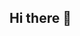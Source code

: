 ## Hi there 👋

<!--
**herbisey/herbisey** is a ✨ _special_ ✨ repository because its `README.md` (this file) appears on your GitHub profile.

Here are some ideas to get you started:

- 🔭 I’m currently working on ...
- 🌱 I’m currently learning ...
- 👯 I’m looking to collaborate on ...
- 🤔 I’m looking for help with ...
- 💬 Ask me about ...
- 📫 How to reach me: ...
- 😄 Pronouns: ...
- ⚡ Fun fact: ...

# Welcome to ExecuteAutomation Repo! 👋

Hey there! I’m Karthik KK, a software test consultant based in Auckland, New Zealand. I’m a big fan of writing clean and efficient test code, and I absolutely love the exciting and challenging world of testing tech. When I’m not testing, you can find me contributing to technical articles on my blog. I’ve even published over 33 courses on Udemy and almost 1000+ YouTube videos!

📚🚀 Community Contribution & Courses

* Udemy: https://www.udemy.com/user/karthik-kk/
* YouTube: https://www.youtube.com/executeautomation
* Medium: http://medium.com/executeautomation

⚡ Tech Stacks

- Testing Tools: Playwright, Selenium, Cypress, RestSharp, RestAssured, Pact.NET, Specflow, Cucumber and more...
- Languages: JavaScript (Node.js), TypeScript, C#, Java, Dart
- Databases: MongoDB, PostgreSQL, MySQL, MS SQL
- DevOps: Docker, Jenkins, AWS, Azure
- Frontend: React, Angular, Vue.js
- Others: ASP.NET MVC, GraphQL, Entity Framework, Outbox pattern, BDD, Page Object Model, FluentAssertion and more...

🏆 GitHub Stats

[![ExecuteAutomation's GitHub stats-Dark](https://github-readme-stats.vercel.app/api?username=executeautomation&show_icons=true&count_private=true&theme=dracula#gh-dark-mode-only)](https://github.com/executeautomation/github-readme-stats#gh-dark-mode-only)
[![ExecuteAutomation's GitHub stats-Light](https://github-readme-stats.vercel.app/api?username=executeautomation&show_icons=true&count_private=true&theme=default#gh-light-mode-only)](https://github.com/executeautomation/github-readme-stats#gh-light-mode-only)

⚡️ Top Languages

[![Top Langs stats-Dark](https://github-readme-stats.vercel.app/api/top-langs/?username=executeautomation&hide_progress=false&show_icons=true&theme=dracula#gh-dark-mode-only)](https://github.com/executeautomation/github-readme-stats#gh-dark-mode-only)
[![Top Langs stats-Light](https://github-readme-stats.vercel.app/api/top-langs/?username=executeautomation&hide_progress=false&show_icons=true&theme=default#gh-light-mode-only)](https://github.com/executeautomation/github-readme-stats#gh-light-mode-only)

🌱 Currently diving deeper into

* Machine Learning 🦾
* Linux 🐧
* Security Testing 🔐
* Updating my Udemy courses 🤯

💬 Ask me about

Feel free to ask me anything related to testing and testing trends. If I don’t know the answer, I’ll learn something new too!

📫 Connect with me

[![website](./img/globe-light.svg)](https://executeautomation.com#gh-light-mode-only)
[![website](./img/globe-dark.svg)](https://executeautomation.com#gh-dark-mode-only)
&nbsp;&nbsp;
[![website](./img/youtube-light.svg)](https://youtube.com/executeautomation#gh-light-mode-only)
[![website](./img/youtube-dark.svg)](https://youtube.com/executeautomation#gh-dark-mode-only)
&nbsp;&nbsp;
[![website](./img/twitter-light.svg)](https://twitter.com/executeauto#gh-light-mode-only)
[![website](./img/twitter-dark.svg)](https://twitter.com/executeauto#gh-dark-mode-only)
&nbsp;&nbsp;
[![website](./img/linkedin-light.svg)](https://linkedin.com/in/karthikkk#gh-light-mode-only)
[![website](./img/linkedin-dark.svg)](https://linkedin.com/in/karthikkk#gh-dark-mode-only)


-->


